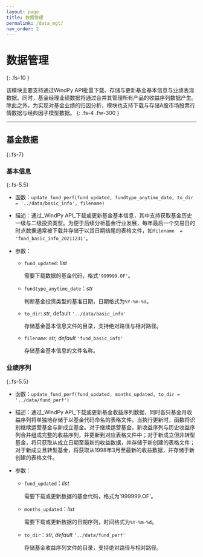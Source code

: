 ```yaml
---
layout: page
title: 数据管理
permalink: /data_mgt/
nav_order: 2
---
```



# 数据管理
{: .fs-10 }

该模块主要支持通过WindPy API批量下载、存储与更新基金基本信息与业绩表现数据。同时，基金经理业绩数据将通过合并其管理所有产品的收益序列数据产生。除此之外，为实现对基金业绩的归因分析，模块也支持下载与存储A股市场股票行情数据与经典因子模型数据。
{: .fs-4 .fw-300 }

---

## 基金数据
{:.fs-7}

### 基本信息
{:.fs-5.5}

* 函数：`update_fund_perf(fund_updated, fundtype_anytime_date, to_dir = '../data/basic_info', filename)`

* 描述：通过_WindPy API_下载或更新基金基本信息，其中支持获取基金历史一级与二级投资类型。为便于后续分析基金行业发展，每年最后一个交易日的时点数据通常被下载并存储于以其日期结尾的表格文件，如`filename  = 'fund_basic_info_20211231'`。

* 参数：

  * `fund_updated`: _list_

    需要下载数据的基金代码，格式`'999999.OF'`。

  * `fundtype_anytime_date`：_str_

    判断基金投资类型的基准日期，日期格式为`%Y-%m-%d`。

  * `to_dir`: _str_, default `'../data/basic_info'`

    存储基金基本信息文件的目录，支持绝对路径与相对路径。

  * `filename`: _str, default_ `'fund_basic_info'`

    存储基金基本信息的文件名称。 

### 业绩序列
{:.fs-5.5}

- 函数：`update_fund_perf(fund_updated, months_updated, to_dir = '../data/fund_perf')`

- 描述：通过_WindPy API_下载或更新基金收益序列数据，同时各只基金月收益序列将单独地存储于以基金代码命名的表格文件。当执行更新时，函数将识别继续运营基金与新成立基金。对于继续运营基金，新收益序列与历史收益序列合并组成完整的收益序列，并更新到对应表格文件中；对于新成立但非转型基金，将只获取从成立日期至最新的收益数据，并存储于新创建的表格文件；对于新成立且转型基金，将获取从1998年3月至最新的收益数据，并存储于新创建的表格文件。

- 参数：

  - `fund_updated`：_list_

    需要下载或更新数据的基金代码，格式为'999999.OF'。

  - `months_updated`：_list_

    需要下载或更新数据的日期序列，时间格式为`%Y-%m-%d`。

  - `to_dir`：_str, default_ `'../data/fund_perf'`

    存储基金收益序列文件的目录，支持绝对路径与相对路径。